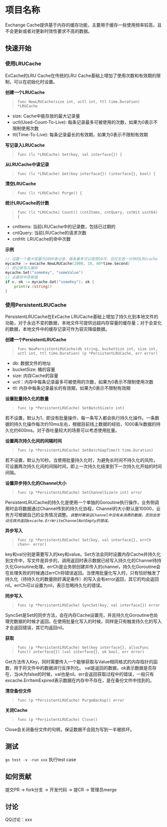 # 项目名称

Exchange Cache提供基于内存的缓存功能，主要用于缓存一些使用频率较高，且不会更新或者对更新时效性要求不高的数据。

## 快速开始

### 使用LRUCache

ExCache的LRU Cache在传统的LRU Cache基础上增加了使用次数和有效期的限制，可以在初始化时设置。

**创建一个LRUCache**
> `func NewLRUCache(size int, uctl int, ttl time.Duration) *LRUCache`

- size: Cache中能存放的最大记录量
- uctl(Used-Count-To-Live): 每条记录最多可被使用的次数，如果为0表示不限制使用次数
- ttl(Time-To-Live): 每条记录最长的有效期，如果为0表示不限制有效期

**写记录入LRUCache**
> `func (lc *LRUCache) Set(key, val interface{}) {`

**从LRUCache中读记录**
> `func (lc *LRUCache) Get(key interface{}) (interface{}, bool) {`

**清空LRUCache**
>`func (lc *LRUCache) Purge() {`

**统计LRUCache的计数**
>   `func (lc *LRUCache) Count() (cntItems, cntQuery, cntHit uint64) {`

- cntItems: 当前LRUCache中的记录数，包括已过期的
- cntQuery: 当前LRUCache的请求次数
- cntHit: LRUCache的命中次数

**示例**

```go
// 设置一个最大容量为2000条记录，每条最多可以使用10次，且仅生效一分钟的LRUcache
mycache := excache.NewLRUCache(2000, 10, 60*time.Second)
// 将记录写入缓存
mycache.Set("someKey", "someValue")
// 从缓存中获取值
if v, ok := mycache.Get("someKey"); ok {
    print(v.(string))
}
```

### 使用PersistentLRUCache

PersistentLRUCache在ExCache LRUCache基础上增加了持久化到本地文件的功能，对于永远不变的数据，本地文件可提供远超内存容量的缓存量；对于会变化的数据，本地文件中的缓存记录可作为容灾降级数据。

**创建一个PersistentLRUCache**
> `func NewPersistentLRUCache(db string, bucketSize int, size int, uctl int, ttl time.Duration) (p *PersistentLRUCache, err error)`

- db: 数据文件的地址
- bucketSize: 桶的容量
- size: 内存Cache的容量
- uctl：内存中每条记录最多可被使用的次数，如果为0表示不限制使用次数
- ttl: 内存中每条记录最长的有效期，如果为0表示不限制有效期

**设置批量持久化的数量**
> `func (p *PersistentLRUCache) SetBatchSize(n int)`

若不设置，默认为1，即没有批量操作，每一条写入都会执行持久化操作。一条数据的持久化操作每次约10ms左右，根据目前线上数据的经验，1000条1k数据的持久化约600ms。对于吞吐量较大的场景可以考虑使用批量。

**设置两次持久化间的间隔时间**
> `func (p *PersistentLRUCache) SetBatchGapTime(t time.Duration)`

若不设置，默认为10秒。当使用批量持久化时，为避免长时间不持久化的风险，可设置两次持久化间的间隔时间，即上一次持久化结束到下一次持久化开始的时间间隔。

**设置异步持久化的Channel大小**
> `func (p *PersistentLRUCache) SetChannelSize(n int) error`

PersistentLRUCache的持久化是使用一个单独的Goroutine执行操作，业务侧调用时会将数据通过Channel传到的持久化协程，Channel的大小默认是10000，业务方可根据自己的业务情况调整。*`调整时需保证Channel中没有未消费的数据，否则会改动无效并返回excache.ErrWriteChannelNotEmpty的错误。`*

**异步写入**
> `func (p *PersistentLRUCache) Set(key, val interface{}, errCh chan<- error)`

key和val分别是需要写入的key和value。Set方法会同时设置内存Cache并持久化到文件中，写文件是异步的，调用返回时表示数据已经写入持久化的Channel待持久化Goroutine处理。errCh是业务侧创建并传入的channel，持久化Goroutine会在处理失败的时候通过errCh将错误返回。当使用批量化写入时，只有恰好触发了持久化（待持久化的数量刚好满足条件）的写入会有error返回，其它的均会返回nil。errCh可以设置为nil，表示忽略持久化的错误。

**同步写入**
> `func (p *PersistentLRUCache) SyncSet(key, val interface{}) error`

SyncSet是Set的同步方法，会在内存Cache设置完，并且持久化Goroutine也处理完数据的时候才返回。在使用批量化写入的时候，同样是只有触发持久化的写入才会返回错误，其它均返回nil。

**获取**
> `func (p *PersistentLRUCache) Get(key interface{}, allocFunc func() interface{}) (val interface{}, ok bool, err error)`

Get方法传入Key，同时需要传入一个能够获取与Value相同格式的内存指针的函数，用于将文件中的数据进行反序列化。
val是返回的数据，ok表示数据是否存在，当ok为false的时候，val也是nil。err会返回获取过程中的错误，一般只有excache.ErrItemExpired表示数据在内存中不存在，是在备份文件中找到的。

**清空备份文件**
> `func (p *PersistentLRUCache) PurgeBackup() error`

**关闭Cache**
> `func (p *PersistentLRUCache) Close()`

Close会关闭备份文件的句柄，保证数据不会因为写到一半被损坏。

## 测试

`go test -v -run xxx` 执行test case 

## 如何贡献

提交PR -> fork分支 -> 开发代码 -> 提CR -> 管理员merge

## 讨论

QQ讨论：xxx
